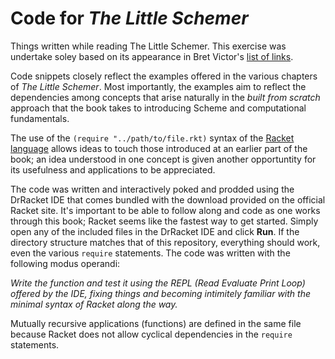 # Code for *The Little Schemer*
Things written while reading The Little Schemer. This exercise was undertake soley based on its appearance in Bret Victor's [list of links](http://worrydream.com/#!/Links).

Code snippets closely reflect the examples offered in the various chapters of *The Little Schemer*. Most importantly, the examples
aim to reflect the dependencies among concepts that arise naturally in the *built from scratch* approach that the book takes to introducing Scheme and computational fundamentals.

The use of the `(require "../path/to/file.rkt)` syntax of the [Racket language](https://racket-lang.org/) allows ideas to touch those introduced at an earlier part of the book; an idea understood in one concept is given another opportuntity for its usefulness and applications to be appreciated.

The code was written and interactively poked and prodded using the DrRacket IDE that comes bundled with the download provided on the official Racket site. It's important to be able to follow along and code as one works through this book; Racket seems like the fastest way to get started. Simply open any of the included files in the DrRacket IDE and click **Run**. If the directory structure matches that of this repository, everything should work, even the various `require` statements. The code was written with the following modus operandi:

*Write the function and test it using the REPL (Read Evaluate Print Loop) offered by the IDE, fixing things and becoming intimitely familiar with the minimal syntax of Racket along the way.*

Mutually recursive applications (functions) are defined in the same file because Racket does not allow cyclical dependencies in the `require` statements.
